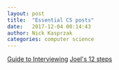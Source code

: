 ```yaml
---
layout: post
title:  "Essential CS posts"
date:   2017-12-04 00:14:43
author: Nick Kasprzak
categories: computer science
---
```


[Guide to Interviewing](https://www.joelonsoftware.com/2006/10/25/the-guerrilla-guide-to-interviewing-version-30/)
[Joel's 12 steps](https://www.joelonsoftware.com/2000/08/09/the-joel-test-12-steps-to-better-code/)
